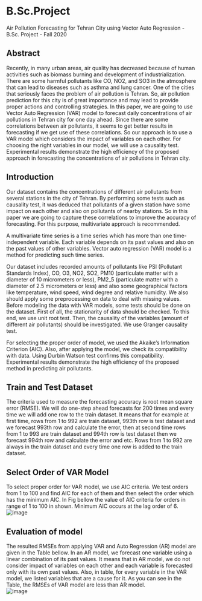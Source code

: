 # B.Sc.Project
Air Pollution Forecasting for Tehran City using Vector Auto Regression - B.Sc. Project - Fall 2020  
## Abstract   
Recently, in many urban areas, air quality has 
decreased because of human activities such as biomass burning 
and development of industrialization. There are some harmful 
pollutants like CO, NO2, and SO3 in the atmosphere that can lead 
to diseases such as asthma and lung cancer. One of the cities that 
seriously faces the problem of air pollution is Tehran. So, air 
pollution prediction for this city is of great importance and may 
lead to provide proper actions and controlling strategies. In this 
paper, we are going to use Vector Auto Regression (VAR) model 
to forecast daily concentrations of air pollutions in Tehran city for 
one day ahead. Since there are some correlations between air 
pollutants, it seems to get better results in forecasting if we get use
of these correlations. So our approach is to use a VAR model which 
considers the impact of variables on each other. For choosing the 
right variables in our model, we will use a causality test.
Experimental results demonstrate the high efficiency of the 
proposed approach in forecasting the concentrations of air 
pollutions in Tehran city.
    
## Introduction 

Our dataset contains the concentrations of different air 
pollutants from several stations in the city of Tehran. By 
performing some tests such as causality test, it was deduced that 
pollutants of a given station have some impact on each other and 
also on pollutants of nearby stations. So in this paper we are 
going to capture these correlations to improve the accuracy of 
forecasting. For this purpose, multivariate approach is 
recommended.  
  
A multivariate time series is a time series which has more 
than one time-independent variable. Each variable depends on 
its past values and also on the past values of other variables.
Vector auto regression (VAR) model is a method for predicting 
such time series.  

Our dataset includes recorded amounts of pollutants like PSI
(Pollutant Standards Index), CO, O3, NO2, SO2, PM10
(particulate matter with a diameter of 10 micrometers or less), 
PM2_5 (particulate matter with a diameter of 2.5 micrometers or 
less) and also some geographical factors like temperature, wind 
speed, wind degree and relative humidity. We also should apply 
some preprocessing on data to deal with missing values. Before 
modeling the data with VAR models, some tests should be done 
on the dataset. First of all, the stationarity of data should be 
checked. To this end, we use unit root test. Then, the causality 
of the variables (amount of different air pollutants) should be 
investigated. We use Granger causality test.  

For selecting the proper order of model, we used the 
Akaike’s Information Criterion (AIC). Also, after applying the 
model, we check its compatibility with data. Using Durbin 
Watson test confirms this compatibility. Experimental results 
demonstrate the high efficiency of the proposed method in 
predicting air pollutants.  

## Train and Test Dataset  

The criteria used to measure the forecasting accuracy is root 
mean square error (RMSE). We will do one-step ahead forecasts 
for 200 times and every time we will add one row to the train 
dataset. It means that for example at first time, rows from 1 to 
992 are train dataset, 993th row is test dataset and we forecast 
993th row and calculate the error, then at second time rows from 
1 to 993 are train dataset and 994th row is test dataset then we 
forecast 994th row and calculate the error and etc. Rows from 1 
to 992 are always in the train dataset and every time one row is 
added to the train dataset.  

## Select Order of VAR Model  

To select proper order for VAR model, we use AIC criteria. 
We test orders from 1 to 100 and find AIC for each of them and 
then select the order which has the minimum AIC. In Fig bellow the 
value of AIC criteria for orders in range of 1 to 100 in shown. 
Minimum AIC occurs at the lag order of 6.  
![image](https://user-images.githubusercontent.com/44861408/135466048-a0ccd24f-1c90-4442-a08a-15e6f89f42f6.png)

## Evaluation of model  

The resulted RMSEs from applying VAR and Auto
Regression (AR) model are given in the Table bellow. In an AR 
model, we forecast one variable using a linear combination of its 
past values. It means that in AR model, we do not consider 
impact of variables on each other and each variable is forecasted 
only with its own past values. Also, in table, for every variable in the VAR model, we 
listed variables that are a cause for it. As you can see in the Table, the RMSEs of VAR model are less than AR model.  
![image](https://user-images.githubusercontent.com/44861408/135466471-a62f6c62-c8bf-4e2d-99f3-b028a5e6c48c.png)

